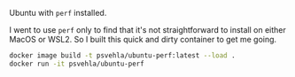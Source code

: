 Ubuntu with `perf` installed.

I went to use `perf` only to find that it's not straightforward to install on either MacOS or WSL2. So I built this quick and dirty container to get me going.

```bash
docker image build -t psvehla/ubuntu-perf:latest --load .
docker run -it psvehla/ubuntu-perf
```

